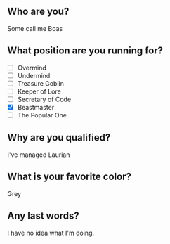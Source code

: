 ## Who are you?
Some call me Boas

## What position are you running for?

- [ ] Overmind
- [ ] Undermind
- [ ] Treasure Goblin
- [ ] Keeper of Lore
- [ ] Secretary of Code
- [x] Beastmaster
- [ ] The Popular One

## Why are you qualified?
I've managed Laurian

## What is your favorite color?
Grey

## Any last words?
I have no idea what I'm doing.
